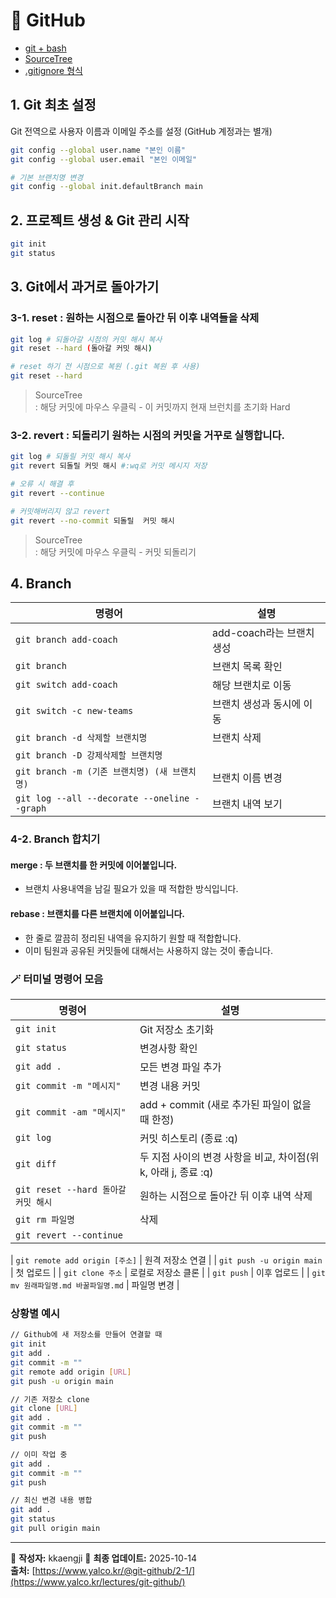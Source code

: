 # 🧭 GitHub 
* [git + bash](https://git-scm.com/)
* [SourceTree](https://www.sourcetreeapp.com/)
* [.gitignore 형식](https://git-scm.com/docs/gitignore/)
  
## 1. Git 최초 설정
Git 전역으로 사용자 이름과 이메일 주소를 설정 (GitHub 계정과는 별개)
```bash
git config --global user.name "본인 이름"
git config --global user.email "본인 이메일"

# 기본 브랜치명 변경
git config --global init.defaultBranch main
```

## 2. 프로젝트 생성 & Git 관리 시작
```bash
git init
git status
```

## 3. Git에서 과거로 돌아가기
### 3-1. reset : 원하는 시점으로 돌아간 뒤 이후 내역들을 삭제
```bash
git log # 되돌아갈 시점의 커밋 해시 복사
git reset --hard (돌아갈 커밋 해시)

# reset 하기 전 시점으로 복원 (.git 복원 후 사용)
git reset --hard 
```
> SourceTree <br>
: 해당 커밋에 마우스 우클릭 - 이 커밋까지 현재 브런치를 초기화 Hard

### 3-2. revert : 되돌리기 원하는 시점의 커밋을 거꾸로 실행합니다.
```bash
git log # 되돌릴 커밋 해시 복사
git revert 되돌릴 커밋 해시 #:wq로 커밋 메시지 저장

# 오류 시 해결 후
git revert --continue

# 커밋해버리지 않고 revert
git revert --no-commit 되돌릴  커밋 해시
```
> SourceTree <br>
: 해당 커밋에 마우스 우클릭 - 커밋 되돌리기

## 4. Branch 
| 명령어 | 설명 |
|--------|------|
| `git branch add-coach` | add-coach라는 브랜치 생성 | 
| `git branch` | 브랜치 목록 확인 | 
| `git switch add-coach` | 해당 브랜치로 이동 | 
| `git switch -c new-teams` | 브랜치 생성과 동시에 이동 | 
| `git branch -d 삭제할 브랜치명` | 브랜치 삭제 | 
| `git branch -D 강제삭제할 브랜치명` | | 
| `git branch -m (기존 브랜치명) (새 브랜치명)` | 브랜치 이름 변경 | 
| `git log --all --decorate --oneline --graph` | 브랜치 내역 보기 | 

### 4-2. Branch 합치기
#### merge : 두 브랜치를 한 커밋에 이어붙입니다.
- 브랜치 사용내역을 남길 필요가 있을 때 적합한 방식입니다.
#### rebase : 브랜치를 다른 브랜치에 이어붙입니다.
- 한 줄로 깔끔히 정리된 내역을 유지하기 원할 때 적합합니다.
- 이미 팀원과 공유된 커밋들에 대해서는 사용하지 않는 것이 좋습니다.


### 🪄 터미널 명령어 모음
| 명령어 | 설명 |
|--------|------|
| `git init` | Git 저장소 초기화 |
| `git status` | 변경사항 확인 |
| `git add .` | 모든 변경 파일 추가 |
| `git commit -m "메시지"` | 변경 내용 커밋 |
| `git commit -am "메시지"` | add + commit (새로 추가된 파일이 없을 때 한정) |
| `git log` | 커밋 히스토리 (종료 :q) |
| `git diff` | 두 지점 사이의 변경 사항을 비교, 차이점(위 k, 아래 j, 종료 :q) |
| `git reset --hard 돌아갈 커밋 해시` | 원하는 시점으로 돌아간 뒤 이후 내역 삭제 |
| `git rm 파일명` | 삭제 |
| `git revert --continue` | |

| `git remote add origin [주소]` | 원격 저장소 연결 |
| `git push -u origin main` | 첫 업로드 |
| `git clone 주소` | 로컬로 저장소 클론 |
| `git push` | 이후 업로드 |
| `git mv 원래파일명.md 바꿀파일명.md` | 파일명 변경 |

### 상황별 예시
```bash
// Github에 새 저장소를 만들어 연결할 때
git init
git add .
git commit -m ""
git remote add origin [URL]
git push -u origin main

// 기존 저장소 clone
git clone [URL]
git add .
git commit -m ""
git push

// 이미 작업 중
git add .
git commit -m ""
git push

// 최신 변경 내용 병합
git add .
git status
git pull origin main

```
---

📘 **작성자:** kkaengji
📅 **최종 업데이트:** 2025-10-14  
**출처:** [https://www.yalco.kr/@git-github/2-1/](https://www.yalco.kr/lectures/git-github/)
